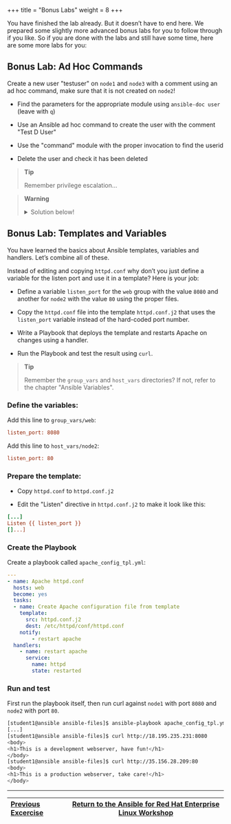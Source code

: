 +++
title = "Bonus Labs"
weight = 8
+++

You have finished the lab already. But it doesn’t have to end here. We prepared some slightly more advanced bonus labs for you to follow through if you like. So if you are done with the labs and still have some time, here are some more labs for you:

## Bonus Lab: Ad Hoc Commands

Create a new user "testuser" on `node1` and `node3` with a comment using an ad hoc command, make sure that it is not created on `node2`!

  - Find the parameters for the appropriate module using `ansible-doc user` (leave with `q`)

  - Use an Ansible ad hoc command to create the user with the comment "Test D User"

  - Use the "command" module with the proper invocation to find the userid

  - Delete the user and check it has been deleted

> **Tip**
>
> Remember privilege escalation…​

> **Warning**
>
> <details><summary>Solution below!</summary>
> <p>
>
> Your commands could look like these:
>
> ```bash
> [student<X>@ansible ansible-files]$ ansible-doc -l | grep -i user
> [student<X>@ansible ansible-files]$ ansible-doc user
> [student<X>@ansible ansible-files]$ ansible node1,node3 -m user -a "name=testuser comment='Test D User'" -b
> [student<X>@ansible ansible-files]$ ansible node1,node3 -m command -a " id testuser" -b
> [student<X>@ansible ansible-files]$ ansible node2 -m command -a " id testuser" -b
> [student<X>@ansible ansible-files]$ ansible node1,node3 -m user -a "name=testuser state=absent remove=yes" -b
> [student<X>@ansible ansible-files]$ ansible web -m command -a " id testuser" -b
> ```
>
> </p>
> </details>

## Bonus Lab: Templates and Variables

You have learned the basics about Ansible templates, variables and handlers. Let’s combine all of these.

Instead of editing and copying `httpd.conf` why don’t you just define a variable for the listen port and use it in a template? Here is your job:

  - Define a variable `listen_port` for the `web` group with the value `8080` and another for `node2` with the value `80` using the proper files.

  - Copy the `httpd.conf` file into the template `httpd.conf.j2` that uses the `listen_port` variable instead of the hard-coded port number.

  - Write a Playbook that deploys the template and restarts Apache on changes using a handler.

  - Run the Playbook and test the result using `curl`.

> **Tip**
>
> Remember the `group_vars` and `host_vars` directories? If not, refer to the chapter "Ansible Variables".

### Define the variables:


Add this line to `group_vars/web`:

```ini
listen_port: 8080
```

Add this line to `host_vars/node2`:

```ini
listen_port: 80
```
### Prepare the template:

  - Copy `httpd.conf` to `httpd.conf.j2`

  - Edit the "Listen" directive in `httpd.conf.j2` to make it look like this:

<!-- {% raw %} -->
```ini
[...]
Listen {{ listen_port }}
[]...]
```
<!-- {% endraw %} -->

### Create the Playbook

Create a playbook called `apache_config_tpl.yml`:

```yaml
---
- name: Apache httpd.conf
  hosts: web
  become: yes
  tasks:
  - name: Create Apache configuration file from template
    template:
      src: httpd.conf.j2
      dest: /etc/httpd/conf/httpd.conf
    notify:
        - restart apache
  handlers:
    - name: restart apache
      service:
        name: httpd
        state: restarted
```

### Run and test

First run the playbook itself, then run curl against `node1` with port `8080` and `node2` with port `80`.

```bash
[student1@ansible ansible-files]$ ansible-playbook apache_config_tpl.yml
[...]
[student1@ansible ansible-files]$ curl http://18.195.235.231:8080
<body>
<h1>This is a development webserver, have fun!</h1>
</body>
[student1@ansible ansible-files]$ curl http://35.156.28.209:80
<body>
<h1>This is a production webserver, take care!</h1>
</body>
```

----

|[Previous Excercise](../7-role)|[Return to the Ansible for Red Hat Enterprise Linux Workshop](../README.md#section-1---ansible-engine-exercises) |
|:---|:---:|
